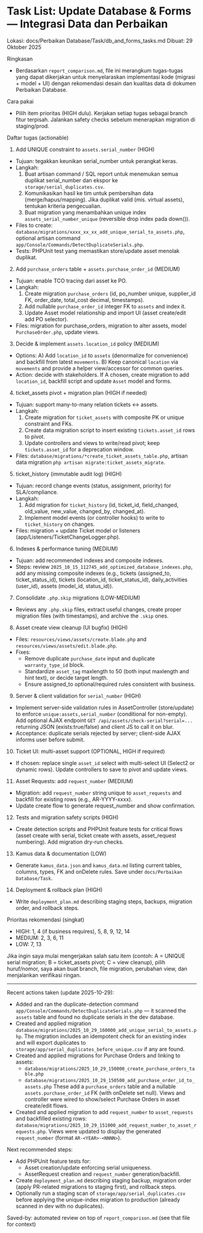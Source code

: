 # Task List: Update Database & Forms — Integrasi Data dan Perbaikan

Lokasi: docs/Perbaikan Database/Task/db_and_forms_tasks.md
Dibuat: 29 Oktober 2025

Ringkasan
- Berdasarkan `report_comparison.md`, file ini merangkum tugas-tugas yang dapat dikerjakan untuk menyelaraskan implementasi kode (migrasi + model + UI) dengan rekomendasi desain dan kualitas data di dokumen Perbaikan Database.

Cara pakai
- Pilih item prioritas (HIGH dulu). Kerjakan setiap tugas sebagai branch fitur terpisah. Jalankan safety checks sebelum menerapkan migration di staging/prod.

Daftar tugas (actionable)

1) Add UNIQUE constraint to `assets.serial_number` (HIGH)
 - Tujuan: tegakkan keunikan serial_number untuk perangkat keras.
 - Langkah:
   1. Buat artisan command / SQL report untuk menemukan semua duplikat serial_number dan ekspor ke `storage/serial_duplicates.csv`.
   2. Komunikasikan hasil ke tim untuk pembersihan data (merge/hapus/mapping). Jika duplikat valid (mis. virtual assets), tentukan kriteria pengecualian.
   3. Buat migration yang menambahkan unique index `assets_serial_number_unique` (reversible drop index pada down()).
 - Files to create: `database/migrations/xxxx_xx_xx_add_unique_serial_to_assets.php`, optional artisan command `app/Console/Commands/DetectDuplicateSerials.php`.
 - Tests: PHPUnit test yang memastikan store/update asset menolak duplikat.

2) Add `purchase_orders` table + `assets.purchase_order_id` (MEDIUM)
 - Tujuan: enable TCO tracing dari asset ke PO.
 - Langkah:
   1. Create migration `purchase_orders` (id, po_number unique, supplier_id FK, order_date, total_cost decimal, timestamps).
   2. Add nullable `purchase_order_id` integer FK to `assets` and index it.
   3. Update Asset model relationship and import UI (asset create/edit add PO selector).
 - Files: migration for purchase_orders, migration to alter assets, model `PurchaseOrder.php`, update views.

3) Decide & implement `assets.location_id` policy (MEDIUM)
 - Options:
   A) Add `location_id` to `assets` (denormalize for convenience) and backfill from latest `movements`.
   B) Keep canonical `location` via `movements` and provide a helper view/accessor for common queries.
 - Action: decide with stakeholders. If A chosen, create migration to add `location_id`, backfill script and update `Asset` model and forms.

4) ticket_assets pivot + migration plan (HIGH if needed)
 - Tujuan: support many-to-many relation tickets <-> assets.
 - Langkah:
   1. Create migration for `ticket_assets` with composite PK or unique constraint and FKs.
   2. Create data migration script to insert existing `tickets.asset_id` rows to pivot.
   3. Update controllers and views to write/read pivot; keep `tickets.asset_id` for a deprecation window.
 - Files: `database/migrations/*create_ticket_assets_table.php`, artisan data migration `php artisan migrate:ticket_assets_migrate`.

5) ticket_history (immutable audit log) (HIGH)
 - Tujuan: record change events (status, assignment, priority) for SLA/compliance.
 - Langkah:
   1. Add migration for `ticket_history` (id, ticket_id, field_changed, old_value, new_value, changed_by, changed_at).
   2. Implement model events (or controller hooks) to write to `ticket_history` on changes.
 - Files: migration + update Ticket model or listeners (app/Listeners/TicketChangeLogger.php).

6) Indexes & performance tuning (MEDIUM)
 - Tujuan: add recommended indexes and composite indexes.
 - Steps: review `2025_10_15_112745_add_optimized_database_indexes.php`, add any missing composite indexes (e.g., tickets (assigned_to, ticket_status_id), tickets (location_id, ticket_status_id), daily_activities (user_id), assets (model_id, status_id)).

7) Consolidate `.php.skip` migrations (LOW-MEDIUM)
 - Reviews any `.php.skip` files, extract useful changes, create proper migration files (with timestamps), and archive the `.skip` ones.

8) Asset create view cleanup (UI bugfix) (HIGH)
 - Files: `resources/views/assets/create.blade.php` and `resources/views/assets/edit.blade.php`.
 - Fixes:
   - Remove duplicate `purchase_date` input and duplicate `warranty_type_id` block.
   - Standardize `asset_tag` maxlength to 50 (both input maxlength and hint text), or decide target length.
   - Ensure assigned_to optional/required rules consistent with business.

9) Server & client validation for `serial_number` (HIGH)
 - Implement server-side validation rules in AssetController (store/update) to enforce `unique:assets,serial_number` (conditional for non-empty). Add optional AJAX endpoint `GET /api/assets/check-serial?serial=...` returning JSON (exists:true/false) and client JS to call it on blur.
 - Acceptance: duplicate serials rejected by server; client-side AJAX informs user before submit.

10) Ticket UI: multi-asset support (OPTIONAL, HIGH if required)
 - If chosen: replace single `asset_id` select with multi-select UI (Select2 or dynamic rows). Update controllers to save to pivot and update views.

11) Asset Requests: add `request_number` (MEDIUM)
 - Migration: add `request_number` string unique to `asset_requests` and backfill for existing rows (e.g., AR-YYYY-xxxx).
 - Update create flow to generate request_number and show confirmation.

12) Tests and migration safety scripts (HIGH)
 - Create detection scripts and PHPUnit feature tests for critical flows (asset create with serial, ticket create with assets, asset_request numbering). Add migration dry-run checks.

13) Kamus data & documentation (LOW)
 - Generate `kamus_data.json` and `kamus_data.md` listing current tables, columns, types, FK and onDelete rules. Save under `docs/Perbaikan Database/Task`.

14) Deployment & rollback plan (HIGH)
 - Write `deployment_plan.md` describing staging steps, backups, migration order, and rollback steps.

Prioritas rekomendasi (singkat)
- HIGH: 1, 4 (if business requires), 5, 8, 9, 12, 14
- MEDIUM: 2, 3, 6, 11
- LOW: 7, 13

Jika ingin saya mulai mengerjakan salah satu item (contoh: A = UNIQUE serial migration; B = ticket_assets pivot; C = view cleanup), pilih huruf/nomor, saya akan buat branch, file migration, perubahan view, dan menjalankan verifikasi ringan.

---

Recent actions taken (update 2025-10-29):

- Added and ran the duplicate-detection command `app/Console/Commands/DetectDuplicateSerials.php` — it scanned the `assets` table and found no duplicate serials in the dev database.
- Created and applied migration `database/migrations/2025_10_29_160000_add_unique_serial_to_assets.php`. The migration includes an idempotent check for an existing index and will export duplicates to `storage/app/serial_duplicates_before_unique.csv` if any are found.
- Created and applied migrations for Purchase Orders and linking to assets:
  - `database/migrations/2025_10_29_150000_create_purchase_orders_table.php`
  - `database/migrations/2025_10_29_150500_add_purchase_order_id_to_assets.php`
  These add a `purchase_orders` table and a nullable `assets.purchase_order_id` FK (with onDelete set null). Views and controller were wired to show/select Purchase Orders in asset create/edit flows.
- Created and applied migration to add `request_number` to `asset_requests` and backfilled existing rows: `database/migrations/2025_10_29_151000_add_request_number_to_asset_requests.php`. Views were updated to display the generated `request_number` (format `AR-<YEAR>-<NNNN>`).

Next recommended steps:

- Add PHPUnit feature tests for:
  - Asset creation/update enforcing serial uniqueness.
  - AssetRequest creation and `request_number` generation/backfill.
- Create `deployment_plan.md` describing staging backup, migration order (apply PR-related migrations to staging first), and rollback steps.
- Optionally run a staging scan of `storage/app/serial_duplicates.csv` before applying the unique-index migration to production (already scanned in dev with no duplicates).

Saved-by: automated review on top of `report_comparison.md` (see that file for context)
